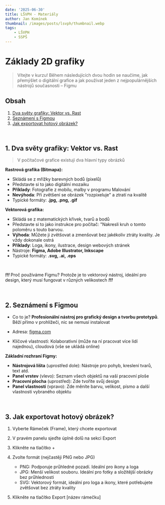 ```yaml
---
date: '2025-06-30'
title: LŠVPH - Materiály
author: Jan Komínek
thumbnail: /images/posts/lsvph/thumbnail.webp
tags:
    - LŠVPH
    - SSPŠ
---
```


# Základy 2D grafiky

> Vítejte v kurzu! Během následujících dvou hodin se naučíme, jak přemýšlet o digitální grafice a jak používat jeden z nejpopulárnějších nástrojů současnosti – Figmu

## Obsah

1. [Dva světy grafiky: Vektor vs. Rast](#1-dva-světy-grafiky-vektor-vs-rast)
2. [Seznámení s Figmou](#2-seznameni-s-figmou)
3. [Jak exportovat hotový obrázek?](#3-jak-exportovat-hotovy-obrazek)

<br />

<div id="1-dva-světy-grafiky-vektor-vs-rast"></div>

## 1. Dva světy grafiky: Vektor vs. Rast

> V počítačové grafice existují dva hlavní typy obrázků

**Rastrová grafika (Bitmapa):**

- Skládá se z mřížky barevných bodů (pixelů)
- Představte si to jako digitální mozaiku
- **Příklady**: Fotografie z mobilu, malby v programu Malování
- **Nevýhoda**: Při zvětšení se obrázek "rozpixeluje" a ztratí na kvalitě
- Typické formáty: **.jpg, .png, .gif**

**Vektorová grafika:**

- Skládá se z matematických křivek, tvarů a bodů
- Představte si to jako instrukce pro počítač: "Nakresli kruh o tomto poloměru s touto barvou.
- **Výhoda**: Můžete ji zvětšovat a zmenšovat bez jakékoliv ztráty kvality. Je vždy dokonale ostrá
- **Příklady**: Loga, ikony, ilustrace, design webových stránek
- Nástroje: **Figma, Adobe Illustrator, Inkscape**
- Typické formáty: **.svg, .ai, .eps**

<br />

**_!!!_** Proč používáme Figmu? Protože je to vektorový nástroj, ideální pro design, který musí fungovat v různých velikostech **_!!!_**

<br />

<div id="2-seznameni-s-figmou"></div>

## 2. Seznámení s Figmou

- Co to je? **Profesionální nástroj pro grafický design a tvorbu prototypů**. Běží přímo v prohlížeči, nic se nemusí instalovat

- Adresa: [figma.com](https://www.figma.com)

- Klíčové vlastnosti: Kolaborativní (může na ní pracovat více lidí najednou), cloudová (vše se ukládá online)

**Základní rozhraní Figmy:**

- **Nástrojová lišta** (uprostřed dole): Nástroje pro pohyb, kreslení tvarů, text atd.
- **Panel vrstev** (vlevo): Seznam všech objektů na vaší pracovní ploše
- **Pracovní plocha** (uprostřed): Zde tvoříte svůj design
- **Panel vlastností** (vpravo): Zde měníte barvu, velikost, písmo a další vlastnosti vybraného objektu

<br />

<div id="3-jak-exportovat-hotovy-obrazek"></div>

## 3. Jak exportovat hotový obrázek?

1. Vyberte Rámeček (Frame), který chcete exportovat

2. V pravém panelu sjeďte úplně dolů na sekci Export

3. Klikněte na tlačítko +

4. Zvolte formát (nejčastěji PNG nebo JPG)
    - PNG: Podporuje průhledné pozadí. Ideální pro ikony a loga
    - JPG: Menší velikost souboru. Ideální pro fotky a složitější obrázky bez průhlednosti
    - SVG: Vektorový formát, ideální pro loga a ikony, které potřebujete zvětšovat bez ztráty kvality

5. Klikněte na tlačítko Export [název rámečku]
